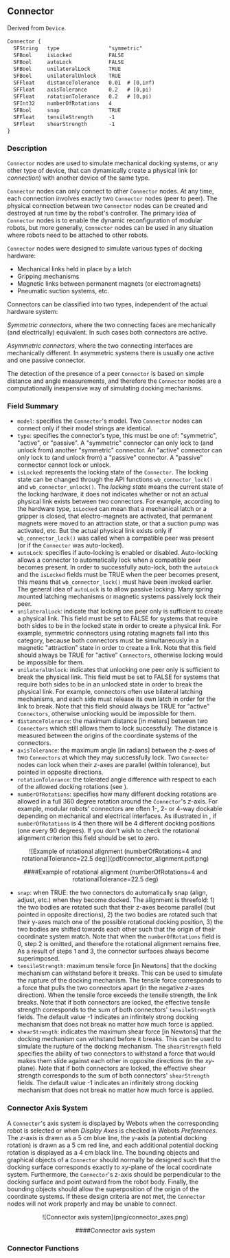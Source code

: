 ## Connector

Derived from `Device`.


```
Connector {
  SFString   type                "symmetric"
  SFBool     isLocked            FALSE
  SFBool     autoLock            FALSE
  SFBool     unilateralLock      TRUE
  SFBool     unilateralUnlock    TRUE
  SFFloat    distanceTolerance   0.01  # [0,inf)
  SFFloat    axisTolerance       0.2   # [0,pi)
  SFFloat    rotationTolerance   0.2   # [0,pi)
  SFInt32    numberOfRotations   4
  SFBool     snap                TRUE
  SFFloat    tensileStrength     -1
  SFFloat    shearStrength       -1
}
```

### Description

`Connector` nodes are used to simulate mechanical docking systems, or any other
type of device, that can dynamically create a physical link (or *connection*)
with another device of the same type.

`Connector` nodes can only connect to other `Connector` nodes. At any time, each
connection involves exactly two `Connector` nodes (peer to peer). The physical
connection between two `Connector` nodes can be created and destroyed at run
time by the robot's controller. The primary idea of `Connector` nodes is to
enable the dynamic reconfiguration of modular robots, but more generally,
`Connector` nodes can be used in any situation where robots need to be attached
to other robots.

`Connector` nodes were designed to simulate various types of docking hardware:

- Mechanical links held in place by a latch
- Gripping mechanisms
- Magnetic links between permanent magnets (or electromagnets)
- Pneumatic suction systems, etc.

Connectors can be classified into two types, independent of the actual hardware
system:

*Symmetric connectors*, where the two connecting faces are mechanically (and
electrically) equivalent. In such cases both connectors are active.

*Asymmetric connectors*, where the two connecting interfaces are mechanically
different. In asymmetric systems there is usually one active and one passive
connector.

The detection of the presence of a peer `Connector` is based on simple distance
and angle measurements, and therefore the `Connector` nodes are a
computationally inexpensive way of simulating docking mechanisms.

### Field Summary

- `model`: specifies the `Connector`'s model. Two `Connector` nodes can connect only if their model strings are identical.
- `type`: specifies the connector's type, this must be one of: "symmetric", "active", or "passive". A "symmetric" connector can only lock to (and unlock from) another "symmetric" connector. An "active" connector can only lock to (and unlock from) a "passive" connector. A "passive" connector cannot lock or unlock.
- `isLocked`: represents the locking state of the `Connector`. The locking state can be changed through the API functions `wb_connector_lock()` and `wb_connector_unlock()`. The *locking state* means the current state of the locking hardware, it does not indicates whether or not an actual physical link exists between two connectors. For example, according to the hardware type, `isLocked` can mean that a mechanical latch or a gripper is closed, that electro-magnets are activated, that permanent magnets were moved to an attraction state, or that a suction pump was activated, etc. But the actual physical link exists only if `wb_connector_lock()` was called when a compatible peer was present (or if the `Connector` was auto-locked).
- `autoLock`: specifies if auto-locking is enabled or disabled. Auto-locking allows a connector to automatically lock when a compatible peer becomes present. In order to successfully auto-lock, both the `autoLock` and the `isLocked` fields must be TRUE when the peer becomes present, this means that `wb_connector_lock()` must have been invoked earlier. The general idea of `autoLock` is to allow passive locking. Many spring mounted latching mechanisms or magnetic systems passively lock their peer.
- `unilateralLock`: indicate that locking one peer only is sufficient to create a physical link. This field must be set to FALSE for systems that require both sides to be in the locked state in order to create a physical link. For example, symmetric connectors using rotating magnets fall into this category, because both connectors must be simultaneously in a magnetic "attraction" state in order to create a link. Note that this field should always be TRUE for "active" `Connectors`, otherwise locking would be impossible for them.
- `unilateralUnlock`: indicates that unlocking one peer only is sufficient to break the physical link. This field must be set to FALSE for systems that require both sides to be in an unlocked state in order to break the physical link. For example, connectors often use bilateral latching mechanisms, and each side must release its own latch in order for the link to break. Note that this field should always be TRUE for "active" `Connectors`, otherwise unlocking would be impossible for them.
- `distanceTolerance`: the maximum distance [in meters] between two `Connectors` which still allows them to lock successfully. The distance is measured between the origins of the coordinate systems of the connectors.
- `axisTolerance`: the maximum angle [in radians] between the *z*-axes of two `Connectors` at which they may successfully lock. Two `Connector` nodes can lock when their *z*-axes are parallel (within tolerance), but pointed in opposite directions.
- `rotationTolerance`: the tolerated angle difference with respect to each of the allowed docking rotations (see ).
- `numberOfRotations`: specifies how many different docking rotations are allowed in a full 360 degree rotation around the `Connector`'s *z*-axis. For example, modular robots' connectors are often 1-, 2- or 4-way dockable depending on mechanical and electrical interfaces. As illustrated in , if `numberOfRotations` is 4 then there will be 4 different docking positions (one every 90 degrees). If you don't wish to check the rotational alignment criterion this field should be set to zero.

<center>
![Example of rotational alignment (numberOfRotations=4 and rotationalTolerance=22.5 deg)](pdf/connector_alignment.pdf.png)

####Example of rotational alignment (numberOfRotations=4 and rotationalTolerance=22.5 deg)
</center>


- `snap`: when TRUE: the two connectors do automatically snap (align, adjust, etc.) when they become docked. The alignment is threefold: 1) the two bodies are rotated such that their z-axes become parallel (but pointed in opposite directions), 2) the two bodies are rotated such that their y-axes match one of the possible rotational docking position, 3) the two bodies are shifted towards each other such that the origin of their coordinate system match. Note that when the `numberOfRotations` field is 0, step 2 is omitted, and therefore the rotational alignment remains free. As a result of steps 1 and 3, the connector surfaces always become superimposed.
- `tensileStrength`: maximum tensile force [in Newtons] that the docking mechanism can withstand before it breaks. This can be used to simulate the rupture of the docking mechanism. The tensile force corresponds to a force that pulls the two connectors apart (in the negative *z*-axes direction). When the tensile force exceeds the tensile strength, the link breaks. Note that if both connectors are locked, the effective tensile strength corresponds to the sum of both connectors' `tensileStrength` fields. The default value -1 indicates an infinitely strong docking mechanism that does not break no matter how much force is applied.
- `shearStrength`: indicates the maximum shear force [in Newtons] that the docking mechanism can withstand before it breaks. This can be used to simulate the rupture of the docking mechanism. The `shearStrength` field specifies the ability of two connectors to withstand a force that would makes them slide against each other in opposite directions (in the *xy*-plane). Note that if both connectors are locked, the effective shear strength corresponds to the sum of both connectors' `shearStrength` fields. The default value -1 indicates an infinitely strong docking mechanism that does not break no matter how much force is applied.

### Connector Axis System

A `Connector`'s axis system is displayed by Webots when the corresponding robot
is selected or when *Display Axes* is checked in Webots *Preferences*. The
*z*-axis is drawn as a 5 cm blue line, the y-axis (a potential docking rotation)
is drawn as a 5 cm red line, and each additional potential docking rotation is
displayed as a 4 cm black line. The bounding objects and graphical objects of a
`Connector` should normally be designed such that the docking surface
corresponds exactly to *xy*-plane of the local coordinate system. Furthermore,
the `Connector`'s z-axis should be perpendicular to the docking surface and
point outward from the robot body. Finally, the bounding objects should allow
the superposition of the origin of the coordinate systems. If these design
criteria are not met, the `Connector` nodes will not work properly and may be
unable to connect.

<center>
![Connector axis system](png/connector_axes.png)

####Connector axis system
</center>

### Connector Functions

